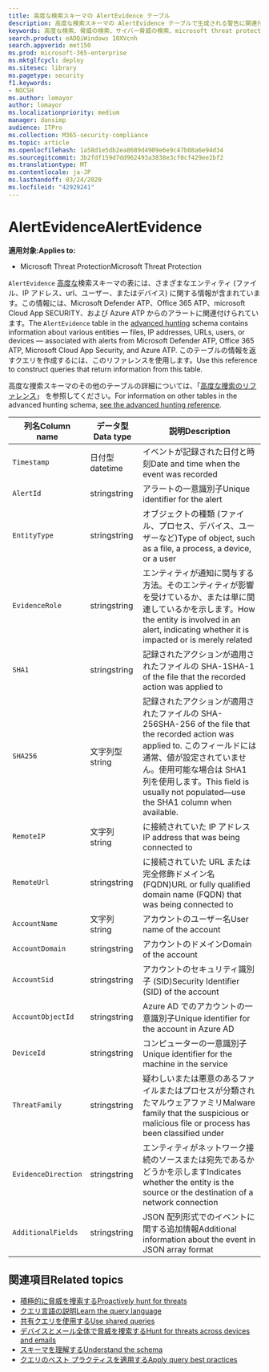 ```yaml
---
title: 高度な検索スキーマの AlertEvidence テーブル
description: 高度な検索スキーマの AlertEvidence テーブルで生成される警告に関連付けられているファイル、ネットワークアドレス、ユーザー、またはデバイスの情報について説明します。
keywords: 高度な検索、脅威の検索、サイバー脅威の検索、microsoft threat protection、microsoft 365、mtp、m365、search、query、テレメトリ、スキーマ参照、kusto、table、column、data type、description、AlertInfo、alert、entities、エビデンス、file、IP address、デバイス、コンピューター、ユーザー、アカウント
search.product: eADQiWindows 10XVcnh
search.appverid: met150
ms.prod: microsoft-365-enterprise
ms.mktglfcycl: deploy
ms.sitesec: library
ms.pagetype: security
f1.keywords:
- NOCSH
ms.author: lomayor
author: lomayor
ms.localizationpriority: medium
manager: dansimp
audience: ITPro
ms.collection: M365-security-compliance
ms.topic: article
ms.openlocfilehash: 1a58d1e5db2ea8689d4909e6e9c47b08a6e94d34
ms.sourcegitcommit: 3b2fdf159d7dd962493a3838e3cf0cf429ee2bf2
ms.translationtype: MT
ms.contentlocale: ja-JP
ms.lasthandoff: 03/24/2020
ms.locfileid: "42929241"
---
```

# <a name="alertevidence"></a><span data-ttu-id="38895-104">AlertEvidence</span><span class="sxs-lookup"><span data-stu-id="38895-104">AlertEvidence</span></span>

<span data-ttu-id="38895-105">**適用対象:**</span><span class="sxs-lookup"><span data-stu-id="38895-105">**Applies to:**</span></span>
- <span data-ttu-id="38895-106">Microsoft Threat Protection</span><span class="sxs-lookup"><span data-stu-id="38895-106">Microsoft Threat Protection</span></span>

<span data-ttu-id="38895-107">`AlertEvidence` [高度な](advanced-hunting-overview.md)検索スキーマの表には、さまざまなエンティティ (ファイル、IP アドレス、url、ユーザー、またはデバイス) に関する情報が含まれています。この情報には、Microsoft Defender ATP、Office 365 ATP、microsoft Cloud App SECURITY、および Azure ATP からのアラートに関連付けられています。</span><span class="sxs-lookup"><span data-stu-id="38895-107">The `AlertEvidence` table in the [advanced hunting](advanced-hunting-overview.md) schema contains information about various entities — files, IP addresses, URLs, users, or devices — associated with alerts from Microsoft Defender ATP, Office 365 ATP, Microsoft Cloud App Security, and Azure ATP.</span></span> <span data-ttu-id="38895-108">このテーブルの情報を返すクエリを作成するには、このリファレンスを使用します。</span><span class="sxs-lookup"><span data-stu-id="38895-108">Use this reference to construct queries that return information from this table.</span></span>

<span data-ttu-id="38895-109">高度な捜索スキーマのその他のテーブルの詳細については、「[高度な捜索のリファレンス](advanced-hunting-schema-tables.md)」 を参照してください。</span><span class="sxs-lookup"><span data-stu-id="38895-109">For information on other tables in the advanced hunting schema, [see the advanced hunting reference](advanced-hunting-schema-tables.md).</span></span>

| <span data-ttu-id="38895-110">列名</span><span class="sxs-lookup"><span data-stu-id="38895-110">Column name</span></span> | <span data-ttu-id="38895-111">データ型</span><span class="sxs-lookup"><span data-stu-id="38895-111">Data type</span></span> | <span data-ttu-id="38895-112">説明</span><span class="sxs-lookup"><span data-stu-id="38895-112">Description</span></span> |
|-------------|-----------|-------------|
| `Timestamp` | <span data-ttu-id="38895-113">日付型</span><span class="sxs-lookup"><span data-stu-id="38895-113">datetime</span></span> | <span data-ttu-id="38895-114">イベントが記録された日付と時刻</span><span class="sxs-lookup"><span data-stu-id="38895-114">Date and time when the event was recorded</span></span> |
| `AlertId` | <span data-ttu-id="38895-115">string</span><span class="sxs-lookup"><span data-stu-id="38895-115">string</span></span> | <span data-ttu-id="38895-116">アラートの一意識別子</span><span class="sxs-lookup"><span data-stu-id="38895-116">Unique identifier for the alert</span></span> |
| `EntityType` | <span data-ttu-id="38895-117">string</span><span class="sxs-lookup"><span data-stu-id="38895-117">string</span></span> | <span data-ttu-id="38895-118">オブジェクトの種類 (ファイル、プロセス、デバイス、ユーザーなど)</span><span class="sxs-lookup"><span data-stu-id="38895-118">Type of object, such as a file, a process, a device, or a user</span></span> |
| `EvidenceRole` | <span data-ttu-id="38895-119">string</span><span class="sxs-lookup"><span data-stu-id="38895-119">string</span></span> | <span data-ttu-id="38895-120">エンティティが通知に関与する方法。そのエンティティが影響を受けているか、または単に関連しているかを示します。</span><span class="sxs-lookup"><span data-stu-id="38895-120">How the entity is involved in an alert, indicating whether it is impacted or is merely related</span></span> |
| `SHA1` | <span data-ttu-id="38895-121">string</span><span class="sxs-lookup"><span data-stu-id="38895-121">string</span></span> | <span data-ttu-id="38895-122">記録されたアクションが適用されたファイルの SHA-1</span><span class="sxs-lookup"><span data-stu-id="38895-122">SHA-1 of the file that the recorded action was applied to</span></span> |
| `SHA256` | <span data-ttu-id="38895-123">文字列型</span><span class="sxs-lookup"><span data-stu-id="38895-123">string</span></span> | <span data-ttu-id="38895-124">記録されたアクションが適用されたファイルの SHA-256</span><span class="sxs-lookup"><span data-stu-id="38895-124">SHA-256 of the file that the recorded action was applied to.</span></span> <span data-ttu-id="38895-125">このフィールドには通常、値が設定されていません。使用可能な場合は SHA1 列を使用します。</span><span class="sxs-lookup"><span data-stu-id="38895-125">This field is usually not populated—use the SHA1 column when available.</span></span> |
| `RemoteIP` | <span data-ttu-id="38895-126">文字列</span><span class="sxs-lookup"><span data-stu-id="38895-126">string</span></span> | <span data-ttu-id="38895-127">に接続されていた IP アドレス</span><span class="sxs-lookup"><span data-stu-id="38895-127">IP address that was being connected to</span></span> |
| `RemoteUrl` | <span data-ttu-id="38895-128">string</span><span class="sxs-lookup"><span data-stu-id="38895-128">string</span></span> | <span data-ttu-id="38895-129">に接続されていた URL または完全修飾ドメイン名 (FQDN)</span><span class="sxs-lookup"><span data-stu-id="38895-129">URL or fully qualified domain name (FQDN) that was being connected to</span></span> |
| `AccountName` | <span data-ttu-id="38895-130">文字列</span><span class="sxs-lookup"><span data-stu-id="38895-130">string</span></span> | <span data-ttu-id="38895-131">アカウントのユーザー名</span><span class="sxs-lookup"><span data-stu-id="38895-131">User name of the account</span></span> |
| `AccountDomain` | <span data-ttu-id="38895-132">string</span><span class="sxs-lookup"><span data-stu-id="38895-132">string</span></span> | <span data-ttu-id="38895-133">アカウントのドメイン</span><span class="sxs-lookup"><span data-stu-id="38895-133">Domain of the account</span></span> |
| `AccountSid` | <span data-ttu-id="38895-134">string</span><span class="sxs-lookup"><span data-stu-id="38895-134">string</span></span> | <span data-ttu-id="38895-135">アカウントのセキュリティ識別子 (SID)</span><span class="sxs-lookup"><span data-stu-id="38895-135">Security Identifier (SID) of the account</span></span> |
| `AccountObjectId` | <span data-ttu-id="38895-136">string</span><span class="sxs-lookup"><span data-stu-id="38895-136">string</span></span> | <span data-ttu-id="38895-137">Azure AD でのアカウントの一意識別子</span><span class="sxs-lookup"><span data-stu-id="38895-137">Unique identifier for the account in Azure AD</span></span> |
| `DeviceId` | <span data-ttu-id="38895-138">string</span><span class="sxs-lookup"><span data-stu-id="38895-138">string</span></span> | <span data-ttu-id="38895-139">コンピューターの一意識別子</span><span class="sxs-lookup"><span data-stu-id="38895-139">Unique identifier for the machine in the service</span></span> |
| `ThreatFamily` | <span data-ttu-id="38895-140">string</span><span class="sxs-lookup"><span data-stu-id="38895-140">string</span></span> | <span data-ttu-id="38895-141">疑わしいまたは悪意のあるファイルまたはプロセスが分類されたマルウェアファミリ</span><span class="sxs-lookup"><span data-stu-id="38895-141">Malware family that the suspicious or malicious file or process has been classified under</span></span> |
| `EvidenceDirection` | <span data-ttu-id="38895-142">string</span><span class="sxs-lookup"><span data-stu-id="38895-142">string</span></span> | <span data-ttu-id="38895-143">エンティティがネットワーク接続のソースまたは宛先であるかどうかを示します</span><span class="sxs-lookup"><span data-stu-id="38895-143">Indicates whether the entity is the source or the destination of a network connection</span></span> |
| `AdditionalFields` | <span data-ttu-id="38895-144">string</span><span class="sxs-lookup"><span data-stu-id="38895-144">string</span></span> | <span data-ttu-id="38895-145">JSON 配列形式でのイベントに関する追加情報</span><span class="sxs-lookup"><span data-stu-id="38895-145">Additional information about the event in JSON array format</span></span> |

## <a name="related-topics"></a><span data-ttu-id="38895-146">関連項目</span><span class="sxs-lookup"><span data-stu-id="38895-146">Related topics</span></span>
- [<span data-ttu-id="38895-147">積極的に脅威を捜索する</span><span class="sxs-lookup"><span data-stu-id="38895-147">Proactively hunt for threats</span></span>](advanced-hunting-overview.md)
- [<span data-ttu-id="38895-148">クエリ言語の説明</span><span class="sxs-lookup"><span data-stu-id="38895-148">Learn the query language</span></span>](advanced-hunting-query-language.md)
- [<span data-ttu-id="38895-149">共有クエリを使用する</span><span class="sxs-lookup"><span data-stu-id="38895-149">Use shared queries</span></span>](advanced-hunting-shared-queries.md)
- [<span data-ttu-id="38895-150">デバイスとメール全体で脅威を捜索する</span><span class="sxs-lookup"><span data-stu-id="38895-150">Hunt for threats across devices and emails</span></span>](advanced-hunting-query-emails-devices.md)
- [<span data-ttu-id="38895-151">スキーマを理解する</span><span class="sxs-lookup"><span data-stu-id="38895-151">Understand the schema</span></span>](advanced-hunting-schema-tables.md)
- [<span data-ttu-id="38895-152">クエリのベスト プラクティスを適用する</span><span class="sxs-lookup"><span data-stu-id="38895-152">Apply query best practices</span></span>](advanced-hunting-best-practices.md)
